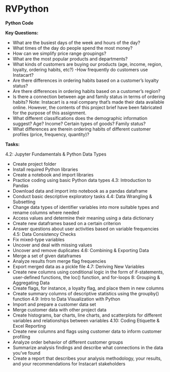 # RVPython
**Python Code**

**Key Questions:**
- What are the busiest days of the week and hours of the day?
- What times of the day do people spend the most money?
- How can we simplify price range groupings?
- What are the most popular products and departments?
- What kinds of customers are buying our products (age, income, region, loyalty, ordering habits, etc?)
-How frequently do customers use Instacart?
- Are there differences in ordering habits based on a customer’s loyalty status?
- Are there differences in ordering habits based on a customer’s region?
- Is there a connection between age and family status in terms of ordering habits?
Note: Instacart is a real company that’s made their data available online. However, the contents of this project brief have been fabricated for the purpose of this assignment.
- What different classifications does the demographic information suggest? Age?
Income? Certain types of goods? Family status?
- What differences are therein ordering habits of different customer profiles (price, frequency, quantity)?

**Tasks:**

 4.2: Jupyter Fundamentals & Python Data Types
- Create project folder
- Install required Python libraries
- Create a notebook and import libraries
- Practice coding using basic Python data types
 4.3: Introduction to Pandas
- Download data and import into notebook as a pandas dataframe
- Conduct basic descriptive exploratory tasks
 4.4: Data Wrangling & Subsetting
- Change data types of identifier variables into more suitable types and rename columns where needed
- Access values and determine their meaning using a data dictionary
- Create new dataframes based on a certain criterion
- Answer questions about user activities based on variable frequencies
 4.5: Data Consistency Checks
- Fix mixed-type variables
- Uncover and deal with missing values
- Uncover and remove duplicates
 4.6: Combining & Exporting Data
- Merge a set of given dataframes
- Analyze results from merge flag frequencies
- Export merged data as a pickle file
 4.7: Deriving New Variables
- Create new columns using conditional logic in the form of if-statements, user-defined
functions, the loc() function, and for-loops
8: Grouping & Aggregating Data
- Create flags, for instance, a loyalty flag, and place them in new columns
- Create summary columns of descriptive statistics using the groupby() function
 4.9: Intro to Data Visualization with Python
- Import and prepare a customer data set
- Merge customer data with other project data
- Create histograms, bar charts, line charts, and scatterplots for different variables and
relationships between variables
 4.10: Coding Etiquette & Excel Reporting
- Create new columns and flags using customer data to inform customer profiling
- Analyze order behavior of different customer groups
- Summarize analysis findings and describe what connections in the data you’ve found
- Create a report that describes your analysis methodology, your results, and your
recommendations for Instacart stakeholders
